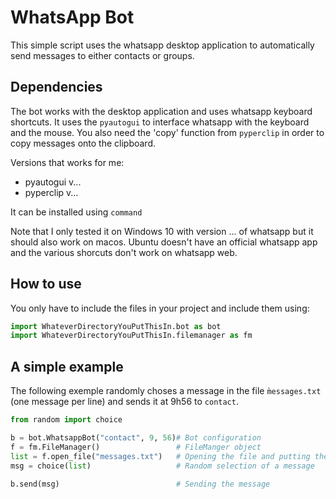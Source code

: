 # WhatsApp Bot

This simple script uses the whatsapp desktop application to automatically send messages to either contacts or groups.

## Dependencies

The bot works with the desktop application and uses whatsapp keyboard shortcuts. It uses the `pyautogui` to interface whatsapp with the keyboard and the mouse. You also need the 'copy' function from `pyperclip` in order to copy messages onto the clipboard.

Versions that works for me:
- pyautogui v...
- pyperclip v...

It can be installed using `command`

Note that I only tested it on Windows 10 with version ... of whatsapp but it should also work on macos. Ubuntu doesn't have an official whatsapp app and the various shorcuts don't work on whatsapp web.

## How to use

You only have to include the files in your project and include them using:
```python
import WhateverDirectoryYouPutThisIn.bot as bot
import WhateverDirectoryYouPutThisIn.filemanager as fm
```

## A simple example

The following exemple randomly choses a message in the file `m̀essages.txt` (one message per line) and sends it at 9h56 to `contact`.
```python
from random import choice

b = bot.WhatsappBot("contact", 9, 56)# Bot configuration
f = fm.FileManager()                 # FileManger object 
list = f.open_file("messages.txt")   # Opening the file and putting the messages in `list`
msg = choice(list)                   # Random selection of a message

b.send(msg)                          # Sending the message
```
